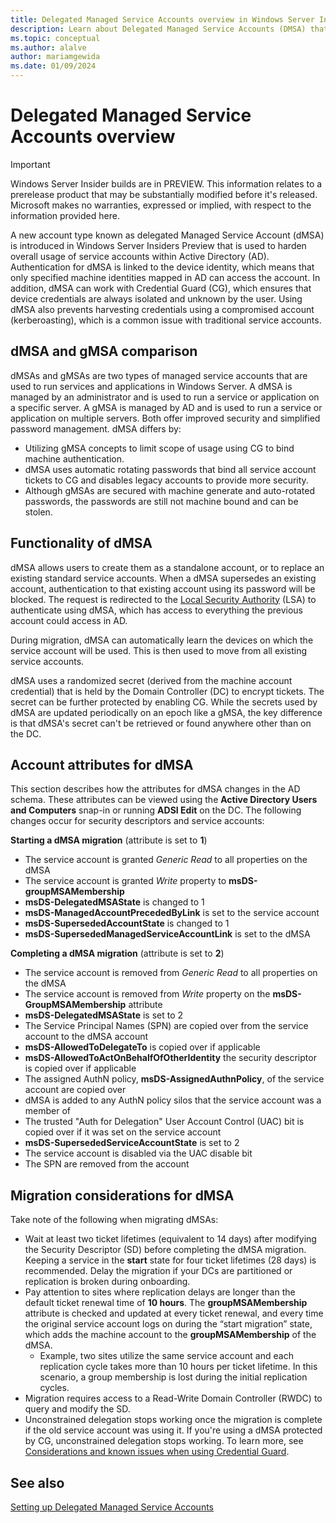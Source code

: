 ```yaml
---
title: Delegated Managed Service Accounts overview in Windows Server Insider Preview
description: Learn about Delegated Managed Service Accounts (DMSA) that authenticate specific machine identities mapped in Active Directory (AD) along with Credential Guard (CG) to ensure device credentials isolation in Windows Server Insiders Preview.
ms.topic: conceptual
ms.author: alalve
author: mariamgewida
ms.date: 01/09/2024
---
```


# Delegated Managed Service Accounts overview

> [!IMPORTANT]
> Windows Server Insider builds are in PREVIEW. This information relates to a prerelease product that may be substantially modified before it's released. Microsoft makes no warranties, expressed or implied, with respect to the information provided here.

A new account type known as delegated Managed Service Account (dMSA) is introduced in Windows Server Insiders Preview that is used to harden overall usage of service accounts within Active Directory (AD). Authentication for dMSA is linked to the device identity, which means that only specified machine identities mapped in AD can access the account. In addition, dMSA can work with Credential Guard (CG), which ensures that device credentials are always isolated and unknown by the user. Using dMSA also prevents harvesting credentials using a compromised account (kerberoasting), which is a common issue with traditional service accounts.

## dMSA and gMSA comparison

dMSAs and gMSAs are two types of managed service accounts that are used to run services and applications in Windows Server. A dMSA is managed by an administrator and is used to run a service or application on a specific server. A gMSA is managed by AD and is used to run a service or application on multiple servers. Both offer improved security and simplified password management. dMSA differs by:

- Utilizing gMSA concepts to limit scope of usage using CG to bind machine authentication.
- dMSA uses automatic rotating passwords that bind all service account tickets to CG and disables legacy accounts to provide more security.
- Although gMSAs are secured with machine generate and auto-rotated passwords, the passwords are still not machine bound and can be stolen.

## Functionality of dMSA

dMSA allows users to create them as a standalone account, or to replace an existing standard service accounts. When a dMSA supersedes an existing account, authentication to that existing account using its password will be blocked. The request is redirected to the [Local Security Authority](/windows/win32/secauthn/lsa-authentication) (LSA) to authenticate using dMSA, which has access to everything the previous account could access in AD.

During migration, dMSA can automatically learn the devices on which the service account will be used. This is then used to move from all existing service accounts.

dMSA uses a randomized secret (derived from the machine account credential) that is held by the Domain Controller (DC) to encrypt tickets. The secret can be further protected by enabling CG. While the secrets used by dMSA are updated periodically on an epoch like a gMSA, the key difference is that dMSA's secret can't be retrieved or found anywhere other than on the DC.

## Account attributes for dMSA

This section describes how the attributes for dMSA changes in the AD schema. These attributes can be viewed using the **Active Directory Users and Computers** snap-in or running **ADSI Edit** on the DC. The following changes occur for security descriptors and service accounts:

**Starting a dMSA migration** (attribute is set to **1**)

- The service account is granted _Generic Read_ to all properties on the dMSA
- The service account is granted _Write_ property to **msDS-groupMSAMembership**
- **msDS-DelegatedMSAState** is changed to 1
- **msDS-ManagedAccountPrecededByLink** is set to the service account
- **msDS-SupersededAccountState** is changed to 1
- **msDS-SupersededManagedServiceAccountLink** is set to the dMSA

**Completing a dMSA migration** (attribute is set to **2**)

- The service account is removed from _Generic Read_ to all properties on the dMSA
- The service account is removed from _Write_ property on the **msDS-GroupMSAMembership** attribute
- **msDS-DelegatedMSAState** is set to 2
- The Service Principal Names (SPN) are copied over from the service account to the dMSA account
- **msDS-AllowedToDelegateTo** is copied over if applicable
- **msDS-AllowedToActOnBehalfOfOtherIdentity** the security descriptor is copied over if applicable
- The assigned AuthN policy, **msDS-AssignedAuthnPolicy**, of the service account are copied over
- dMSA is added to any AuthN policy silos that the service account was a member of
- The trusted "Auth for Delegation" User Account Control (UAC) bit is copied over if it was set on the service account
- **msDS-SupersededServiceAccountState** is set to 2
- The service account is disabled via the UAC disable bit
- The SPN are removed from the account

## Migration considerations for dMSA

Take note of the following when migrating dMSAs:

- Wait at least two ticket lifetimes (equivalent to 14 days) after modifying the Security Descriptor (SD) before completing the dMSA migration. Keeping a service in the **start** state for four ticket lifetimes (28 days) is recommended. Delay the migration if your DCs are partitioned or replication is broken during onboarding.
- Pay attention to sites where replication delays are longer than the default ticket renewal time of **10 hours**. The **groupMSAMembership** attribute is checked and updated at every ticket renewal, and every time the original service account logs on during the “start migration” state, which adds the machine account to the **groupMSAMembership** of the dMSA.
  - Example, two sites utilize the same service account and each replication cycle takes more than 10 hours per ticket lifetime. In this scenario, a group membership is lost during the initial replication cycles.
- Migration requires access to a Read-Write Domain Controller (RWDC) to query and modify the SD.
- Unconstrained delegation stops working once the migration is complete if the old service account was using it. If you're using a dMSA protected by CG, unconstrained delegation stops working. To learn more, see [Considerations and known issues when using Credential Guard](/windows/security/identity-protection/credential-guard/considerations-known-issues).

## See also

[Setting up Delegated Managed Service Accounts](delegated-managed-service-accounts-setting-up-dmsa.md)
